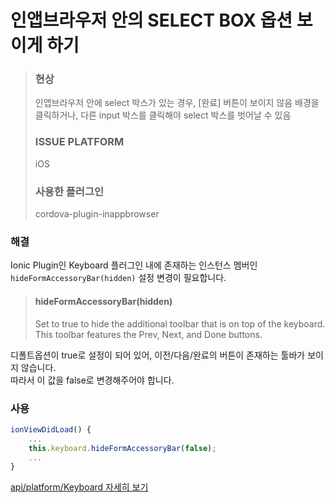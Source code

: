 인앱브라우저 안의 SELECT BOX 옵션 보이게 하기
============


> ### 현상
> 인앱브라우저 안에 select 박스가 있는 경우, [완료] 버튼이 보이지 않음
> 배경을 클릭하거나, 다른 input 박스를 클릭해야 select 박스를 벗어날 수 있음
> 
> ### ISSUE PLATFORM
> iOS
> 
> ### 사용한 플러그인
> cordova-plugin-inappbrowser

### 해결

Ionic Plugin인 Keyboard 플러그인 내에 존재하는 인스턴스 멤버인 ``` hideFormAccessoryBar(hidden) ``` 설정 변경이 필요합니다.

> #### hideFormAccessoryBar(hidden)   
> Set to true to hide the additional toolbar that is on top of the keyboard. This toolbar features the Prev, Next, and Done buttons.   

디폴트옵션이 true로 설정이 되어 있어, 이전/다음/완료의 버튼이 존재하는 툴바가 보이지 않습니다.   
따라서 이 값을 false로 변경해주어야 합니다.

### 사용

```typescript
ionViewDidLoad() {
    ...
    this.keyboard.hideFormAccessoryBar(false);
    ...
}
```



[api/platform/Keyboard 자세히 보기](https://ionicframework.com/docs/nightly/api/platform/Keyboard/)